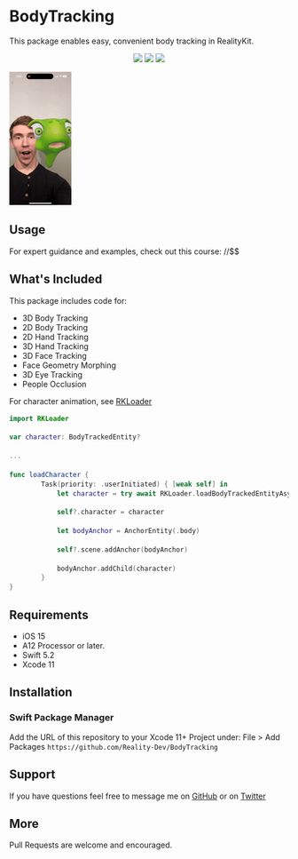 # BodyTracking

This package enables easy, convenient body tracking in RealityKit.

<p align="center">
  <img src="https://img.shields.io/github/v/release/Reality-Dev/BodyTracking?color=orange&display_name=tag&label=SwiftPM&logo=swift&style=plastic"/>
  <img src="https://img.shields.io/static/v1?label=platform&message=iOS&color=lightgrey&style=plastic"/>
  <img src="https://img.shields.io/static/v1?label=Swift&message=5.5&color=orange&style=plastic&logo=swift"/>
</p>

![Face Morphing](https://github.com/Reality-Dev/BodyTracking/blob/master/Media/Face_Morph_Preview.gif?raw=true)

## Usage

For expert guidance and examples, check out this course: //$$

## What's Included

This package includes code for:
- 3D Body Tracking
- 2D Body Tracking
- 2D Hand Tracking
- 3D Hand Tracking
- 3D Face Tracking
- Face Geometry Morphing
- 3D Eye Tracking
- People Occlusion

For character animation, see [RKLoader](https://github.com/Reality-Dev/RealityKit-Asset-Loading)
``` swift
import RKLoader

var character: BodyTrackedEntity?

...

func loadCharacter {
        Task(priority: .userInitiated) { [weak self] in
            let character = try await RKLoader.loadBodyTrackedEntityAsync(named: "character")

            self?.character = character

            let bodyAnchor = AnchorEntity(.body)
            
            self?.scene.addAnchor(bodyAnchor)
            
            bodyAnchor.addChild(character)
        }
}
```

## Requirements

- iOS 15
- A12 Processor or later.
- Swift 5.2
- Xcode 11

## Installation

### Swift Package Manager

Add the URL of this repository to your Xcode 11+ Project under:
    File > Add Packages
    `https://github.com/Reality-Dev/BodyTracking`

## Support

If you have questions feel free to message me on [GitHub](https://github.com/Reality-Dev) or on [Twitter](https://twitter.com/GMJ4K)


## More

Pull Requests are welcome and encouraged.
